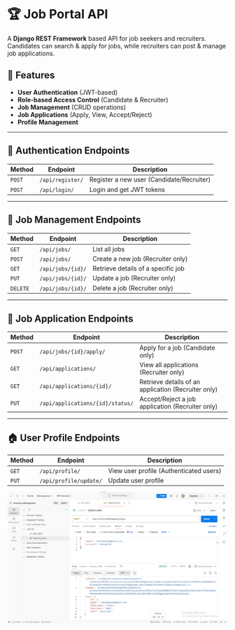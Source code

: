 # 🏆 Job Portal API

A **Django REST Framework** based API for job seekers and recruiters. Candidates can search & apply for jobs, while recruiters can post & manage job applications.  

## 🚀 Features
- **User Authentication** (JWT-based)
- **Role-based Access Control** (Candidate & Recruiter)
- **Job Management** (CRUD operations)
- **Job Applications** (Apply, View, Accept/Reject)
- **Profile Management**

---

## 🔐 Authentication Endpoints

| **Method** | **Endpoint**     | **Description** |
|------------|-----------------|-----------------|
| `POST`     | `/api/register/` | Register a new user (Candidate/Recruiter) |
| `POST`     | `/api/login/`    | Login and get JWT tokens |

---

## 💼 Job Management Endpoints

| **Method** | **Endpoint**         | **Description** |
|------------|----------------------|-----------------|
| `GET`      | `/api/jobs/`         | List all jobs |
| `POST`     | `/api/jobs/`         | Create a new job (Recruiter only) |
| `GET`      | `/api/jobs/{id}/`    | Retrieve details of a specific job |
| `PUT`      | `/api/jobs/{id}/`    | Update a job (Recruiter only) |
| `DELETE`   | `/api/jobs/{id}/`    | Delete a job (Recruiter only) |

---

## 📄 Job Application Endpoints

| **Method** | **Endpoint**              | **Description** |
|------------|--------------------------|-----------------|
| `POST`     | `/api/jobs/{id}/apply/`  | Apply for a job (Candidate only) |
| `GET`      | `/api/applications/`     | View all applications (Recruiter only) |
| `GET`      | `/api/applications/{id}/` | Retrieve details of an application (Recruiter only) |
| `PUT`      | `/api/applications/{id}/status/` | Accept/Reject a job application (Recruiter only) |

---

## 🏠 User Profile Endpoints




| **Method** | **Endpoint**          | **Description** |
|------------|----------------------|-----------------|
| `GET`      | `/api/profile/`      | View user profile (Authenticated users) |
| `PUT`      | `/api/profile/update/` | Update user profile |

![Login Test](https://github.com/Babupydev/job-portal-api/blob/226fbf130aebe78891011002e68dc94fd14294ec/LOGIN.png)
